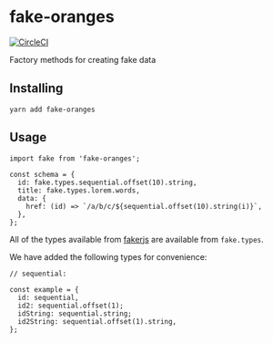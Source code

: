 # fake-oranges

[![CircleCI](https://circleci.com/gh/MemosaApp/fake-oranges.svg?style=svg)](https://circleci.com/gh/MemosaApp/fake-oranges)

Factory methods for creating fake data

## Installing

```
yarn add fake-oranges
```

## Usage

```
import fake from 'fake-oranges';

const schema = {
  id: fake.types.sequential.offset(10).string,
  title: fake.types.lorem.words,
  data: {
    href: (id) => `/a/b/c/${sequential.offset(10).string(i)}`,
  },
};
```

All of the types available from [fakerjs](https://github.com/marak/Faker.js/) are
available from `fake.types`.

We have added the following types for convenience:

```
// sequential:

const example = {
  id: sequential,
  id2: sequential.offset(1);
  idString: sequential.string;
  id2String: sequential.offset(1).string,
};
```
